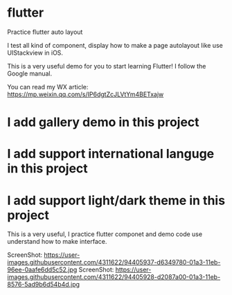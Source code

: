 # flutter
Practice flutter auto layout

I test all kind of component, display how to make a page autolayout like use UIStackview in iOS.

This is a very useful demo for you to start learning Flutter! I follow the Google manual.

You can read my WX article: https://mp.weixin.qq.com/s/IP6dgtZcJLVtYm4BETxajw

# I add gallery demo in this project
# I add support international languge in this project
# I add support light/dark theme in this project

This is a very useful, I practice flutter componet and demo code use understand how to make interface.

ScreenShot: 
https://user-images.githubusercontent.com/4311622/94405937-d6349780-01a3-11eb-96ee-0aafe6dd5c52.jpg
ScreenShot: 
https://user-images.githubusercontent.com/4311622/94405928-d2087a00-01a3-11eb-8576-5ad9b6d54b4d.jpg
